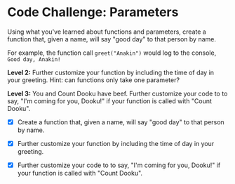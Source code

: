 # Code Challenge: Parameters

Using what you've learned about functions and parameters, create a function that, given a name, will say "good day" to that person by name.

For example, the function call `greet("Anakin")` would log to the console, `Good day, Anakin!`

**Level 2:** Further customize your function by including the time of day in your greeting. Hint: can functions only take one parameter?

**Level 3:** You and Count Dooku have beef. Further customize your code to to say, "I'm coming for you, Dooku!" if your function is called with "Count Dooku".

- [x] Create a function that, given a name, will say "good day" to that person by name.

- [x] Further customize your function by including the time of day in your greeting.

- [x] Further customize your code to to say, "I'm coming for you, Dooku!" if your function is called with "Count Dooku".
